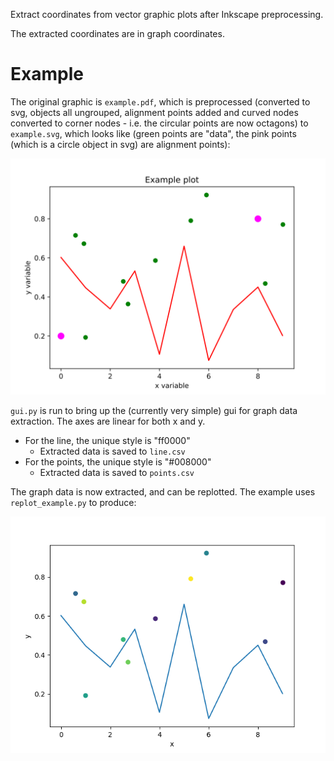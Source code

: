 Extract coordinates from vector graphic plots after Inkscape preprocessing.

The extracted coordinates are in graph coordinates.


# Example

The original graphic is `example.pdf`, which is preprocessed (converted to svg, objects all ungrouped, alignment points added and curved nodes converted to corner nodes - i.e. the circular points are now octagons) to `example.svg`, which looks like (green points are "data", the pink points (which is a circle object in svg) are alignment points):

![img](./example.png)

`gui.py` is run to bring up the (currently very simple) gui for graph data extraction. The axes are linear for both x and y.

-   For the line, the unique style is "ff0000"
    -   Extracted data is saved to `line.csv`
-   For the points, the unique style is "#008000"
    -   Extracted data is saved to `points.csv`

The graph data is now extracted, and can be replotted. The example uses `replot_example.py` to produce:

![img](./example-replotted.png)
